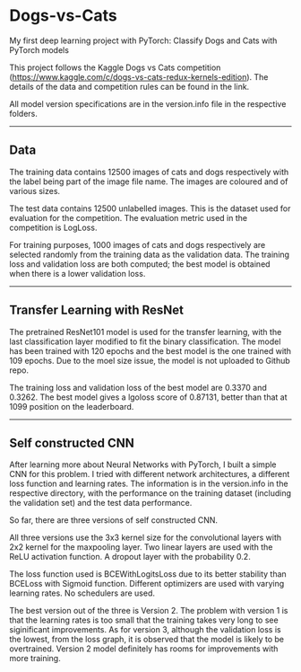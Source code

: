 # Dogs-vs-Cats
My first deep learning project with PyTorch: Classify Dogs and Cats with PyTorch models

This project follows the Kaggle Dogs vs Cats competition (https://www.kaggle.com/c/dogs-vs-cats-redux-kernels-edition). The details of the data and competition rules can be found in the link. 

All model version specifications are in the version.info file in the respective folders.

<hr>
<h2>Data</h2>
The training data contains 12500 images of cats and dogs respectively with the label being part of the image file name. The images are coloured and of various sizes.

The test data contains 12500 unlabelled images. This is the dataset used for evaluation for the competition. The evaluation metric used in the competition is LogLoss.

For training purposes, 1000 images of cats and dogs respectively are selected randomly from the training data as the validation data. The training loss and validation loss are both computed; the best model is obtained when there is a lower validation loss. 

<hr>
<h2>Transfer Learning with ResNet</h2>

The pretrained ResNet101 model is used for the transfer learning, with the last classification layer modified to fit the binary classification.
The model has been trained with 120 epochs and the best model is the one trained with 109 epochs. Due to the moel size issue, the model is not uploaded to Github repo.

The training loss and validation loss of the best model are 0.3370 and 0.3262. The best model gives a lgoloss score of 0.87131, better than that at 1099 position on the leaderboard.

<hr>
<h2>Self constructed CNN</h2>

After learning more about Neural Networks with PyTorch, I built a simple CNN for this problem. I tried with different network architectures, a different loss function and learning rates. The information is in the version.info in the respective directory, with the performance on the training dataset (including the validation set) and the test data performance. 

So far, there are three versions of self constructed CNN. 

All three versions use the 3x3 kernel size for the convolutional layers with 2x2 kernel for the maxpooling layer. Two linear layers are used with the ReLU activation function. A dropout layer with the probability 0.2. 

The loss function used is BCEWithLogitsLoss due to its better stability than BCELoss with Sigmoid function. Different optimizers are used with varying learning rates. No schedulers are used.

The best version out of the three is Version 2. The problem with version 1 is that the learning rates is too small that the training takes very long to see siginificant improvements. As for version 3, although the validation loss is the lowest, from the loss graph, it is observed that the model is likely to be overtrained. Version 2 model definitely has rooms for improvements with more training.


    
